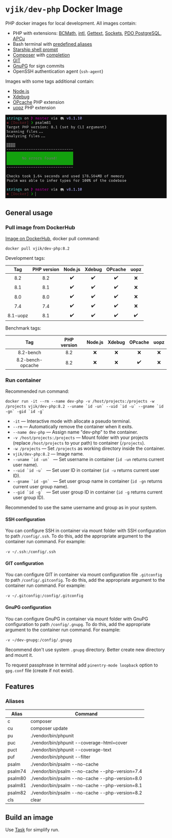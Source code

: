 # `vjik/dev-php` Docker Image

PHP docker images for local development. All images contain:

- PHP with extensions:
  [BCMath](https://www.php.net/manual/book.bc.php),
  [intl](https://www.php.net/manual/book.intl.php),
  [Gettext](https://www.php.net/manual/book.gettext.php),
  [Sockets](https://www.php.net/manual/book.sockets.php),
  [PDO PostgreSQL](https://www.php.net/manual/ref.pdo-pgsql.php),
  [APCu](https://www.php.net/manual/book.apcu.php)
- Bash terminal with [predefined aliases](#aliases)
- [Starship shell prompt](https://starship.rs/)
- [Composer](https://getcomposer.org/) with [completion](https://getcomposer.org/doc/03-cli.md#bash-completions)
- [GIT](https://git-scm.com/)
- [GnuPG](https://www.gnupg.org/) for sign commits
- OpenSSH authentication agent (`ssh-agent`)

Images with some tags additional contain:

- [Node.js](https://nodejs.org/)
- [Xdebug](https://xdebug.org/)
- [OPcache](https://www.php.net/manual/book.opcache.php) PHP extension
- [uopz](https://www.php.net/manual/book.uopz.php) PHP extension 

![](screenshot.png)

## General usage

### Pull image from DockerHub

[Image on DockerHub](https://hub.docker.com/r/vjik/dev-php), docker pull command:

```shell
docker pull vjik/dev-php:8.2
```

Development tags:

|        Tag        | PHP version | Node.js |  Xdebug  | OPcache | uopz |
|:-----------------:|:-----------:|:-------:|:--------:|:-------:|:----:|
|        8.2        |     8.2     |    ✔️   |    ✔️    |    ✔️   |  ❌  |
|        8.1        |     8.1     |    ✔️   |    ✔️    |    ✔️   |  ❌  |
|        8.0        |     8.0     |    ✔️   |    ✔️    |    ✔️   |  ❌  |
|        7.4        |     7.4     |    ✔️   |    ✔️    |    ✔️   |  ❌  |
|     8.1-uopz      |     8.1     |    ✔️   |    ✔️    |    ✔️   |  ✔️  |

Benchmark tags:

|        Tag        | PHP version | Node.js |  Xdebug  | OPcache | uopz |
|:-----------------:|:-----------:|:-------:|:--------:|:-------:|:----:|
|     8.2-bench     |     8.2     |    ❌   |    ❌    |    ❌   |  ❌  |
| 8.2-bench-opcache |     8.2     |    ❌   |    ❌    |    ✔️   |  ❌  |

### Run container

Recommended run command:

```shell
docker run -it --rm --name dev-php -v /host/projects:/projects -w /projects vjik/dev-php:8.2 --uname `id -un` --uid `id -u` --gname `id -gn` -gid `id -g`
```

- `-it` — Interactive mode with allocate a pseudo terminal.
- `--rm` — Automatically remove the container when it exits.
- `--name dev-php` — Assign name "dev-php" to the container.
- `-v /host/projects:/projects` — Mount folder with your projects (replace `/host/projects` to your path) to container
  (`/projects`).
- `-w /projects` — Set `/projects` as working directory inside the container.
- `vjik/dev-php:8.2` — Image name.
- ``--uname `id -un` `` — Set username in container (`id -un` returns current user name).
- ``--uid `id -u` `` — Set user ID in container (`id -u` returns current user ID).
- ``--gname `id -gn` `` — Set user group name in container (`id -gn` returns current user group name).
- ``--gid `id -g` `` — Set user group ID in container (`id -g` returns current user group ID).

Recommended to use the same username and group as in your system.

#### SSH configuration

You can configure SSH in container via mount folder with SSH configuration to path `/config/.ssh`. To do this, add the
appropriate argument to the container run command. For example:

`-v ~/.ssh:/config/.ssh`

#### GIT configuration

You can configure GIT in container via mount configuration file `.gitconfig` to path `/config/.gitconfig`. To do this, 
add the appropriate argument to the container run command. For example:

`-v ~/.gitconfig:/config/.gitconfig`

#### GnuPG configuration

You can configure GnuPG in container via mount folder with GnuPG configuration to path `/config/.gnupg`. To do this, add the
appropriate argument to the container run command. For example:

`-v ~/dev-gnupg:/config/.gnupg`

Recommend don't use system `.gnupg` directory. Better create new directory and mount it.

To request passphrase in terminal add `pinentry-mode loopback` option to `gpg.conf` file (create if not exist).

## Features

### Aliases

| Alias   | Command                                         |
|---------|-------------------------------------------------|
| c       | composer                                        |
| cu      | composer update                                 |
| pu      | ./vendor/bin/phpunit                            |
| puc     | ./vendor/bin/phpunit --coverage-html=cover      |
| puct    | ./vendor/bin/phpunit --coverage-text            |
| puf     | ./vendor/bin/phpunit --filter                   |
| psalm   | ./vendor/bin/psalm --no-cache                   |
| psalm74 | ./vendor/bin/psalm --no-cache --php-version=7.4 |
| psalm80 | ./vendor/bin/psalm --no-cache --php-version=8.0 |
| psalm81 | ./vendor/bin/psalm --no-cache --php-version=8.1 |
| psalm82 | ./vendor/bin/psalm --no-cache --php-version=8.2 |
| cls     | clear                                           |

## Build an image

Use [Task](https://taskfile.dev/) for simplify run.
